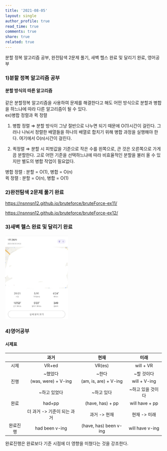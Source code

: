 ```yaml
---
title: '2021-08-05'
layout: single
author_profile: true
read_time: true
comments: true
share: true
related: true
---
```

분할 정복 알고리즘 공부, 완전탐색 2문제 풀기, 새벽 헬스 완료 및 달리기 완료, 영어공부  


### 1)분할 정복 알고리즘 공부
#### 분할 방식의 따른 알고리즘
같은 분할정복 알고리즘을 사용하여 문제를 해결한다고 해도 어떤 방식으로 분할과 병합을 하느냐에 따라 다른 알고리즘이 될 수 있다.  
ex)병합 정렬과 퀵 정렬
1. 병합 정렬 ⇒ 분할 방식이 그냥 절반으로 나누면 되기 때문에 O(1)시간이 걸린다. 그러나 나눠서 정렬한 배열들을 하나의 배열로 합치기 위해 병합 과정을 실행해야 한다. 여기에서 O(n)시간이 걸린다.

2. 퀵정렬 ⇒ 분할 시 피벗값을 기준으로 작은 수를 왼쪽으로, 큰 것은 오른쪽으로 가게끔 분할한다. 고로 어떤 기준을 선택하느냐에 따라 비효율적인 분할을 불러 올 수 있지만 별도의 병합 작업이 필요없다.

병합 정렬 : 분할 = O(1), 병합 = O(n)  
퀵 정렬 : 분할 = O(n), 병합 = O(1)

### 2)완전탐색 2문제 풀기 완료
<a href="https://nsnnsn12.github.io/bruteforce/bruteForce-ex11/" target="_blank">https://nsnnsn12.github.io/bruteforce/bruteForce-ex11/</a>

<a href="https://nsnnsn12.github.io/bruteforce/bruteForce-ex12/" target="_blank">https://nsnnsn12.github.io/bruteforce/bruteForce-ex12/</a>

### 3)새벽 헬스 완료 및 달리기 완료
<img src="/assets/images/run/20210805.jpg" width="40%" height="30%">

### 4)영어공부
#### 시제표

||과거|현재|미래|
|:---:|:---:|:---:|:---:|
|시제| VR+ed | VR(es) | will + VR|
||~했었다|~한다|~할 것이다|
|진행| (was, were) + V-ing | (am, is, are) + V-ing | will + V-ing|
||~하고 있었다|~하고 있다|~하고 있을 것이다|
|완료| had+pp | (have, has) + pp | will have + pp|
||더 과거 -> 기준이 되는 과거|과거 -> 현재|현재 -> 미래|
|완료진행| had been v-ing | (have, has) been v-ing | will have v-ing|

완료진행은 완료보다 기준 시점에 더 영향을 미쳤다는 것을 강조한다.
